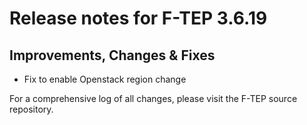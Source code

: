 # Release notes for F-TEP 3.6.19

## Improvements, Changes &amp; Fixes

* Fix to enable Openstack region change
 
For a comprehensive log of all changes, please visit the F-TEP source
repository.
